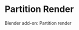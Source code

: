Partition Render
====================================================================================
Blender add-on: Partition render

